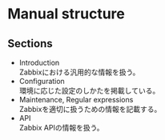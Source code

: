 # Manual structure

## Sections

- Introduction  
Zabbixにおける汎用的な情報を扱う。
- Configuration  
環境に応じた設定のしかたを掲載している。
- Maintenance, Regular expressions  
Zabbixを適切に扱うための情報を記載する。
- API  
Zabbix APIの情報を扱う。
